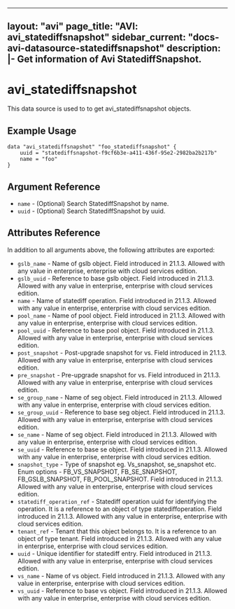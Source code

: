 <!--
    Copyright 2021 VMware, Inc.
    SPDX-License-Identifier: Mozilla Public License 2.0
-->
---
layout: "avi"
page_title: "AVI: avi_statediffsnapshot"
sidebar_current: "docs-avi-datasource-statediffsnapshot"
description: |-
  Get information of Avi StatediffSnapshot.
---

# avi_statediffsnapshot

This data source is used to to get avi_statediffsnapshot objects.

## Example Usage

```hcl
data "avi_statediffsnapshot" "foo_statediffsnapshot" {
    uuid = "statediffsnapshot-f9cf6b3e-a411-436f-95e2-2982ba2b217b"
    name = "foo"
}
```

## Argument Reference

* `name` - (Optional) Search StatediffSnapshot by name.
* `uuid` - (Optional) Search StatediffSnapshot by uuid.

## Attributes Reference

In addition to all arguments above, the following attributes are exported:

* `gslb_name` - Name of gslb object. Field introduced in 21.1.3. Allowed with any value in enterprise, enterprise with cloud services edition.
* `gslb_uuid` - Reference to base gslb object. Field introduced in 21.1.3. Allowed with any value in enterprise, enterprise with cloud services edition.
* `name` - Name of statediff operation. Field introduced in 21.1.3. Allowed with any value in enterprise, enterprise with cloud services edition.
* `pool_name` - Name of pool object. Field introduced in 21.1.3. Allowed with any value in enterprise, enterprise with cloud services edition.
* `pool_uuid` - Reference to base pool object. Field introduced in 21.1.3. Allowed with any value in enterprise, enterprise with cloud services edition.
* `post_snapshot` - Post-upgrade snapshot for vs. Field introduced in 21.1.3. Allowed with any value in enterprise, enterprise with cloud services edition.
* `pre_snapshot` - Pre-upgrade snapshot for vs. Field introduced in 21.1.3. Allowed with any value in enterprise, enterprise with cloud services edition.
* `se_group_name` - Name of seg object. Field introduced in 21.1.3. Allowed with any value in enterprise, enterprise with cloud services edition.
* `se_group_uuid` - Reference to base seg object. Field introduced in 21.1.3. Allowed with any value in enterprise, enterprise with cloud services edition.
* `se_name` - Name of seg object. Field introduced in 21.1.3. Allowed with any value in enterprise, enterprise with cloud services edition.
* `se_uuid` - Reference to base se object. Field introduced in 21.1.3. Allowed with any value in enterprise, enterprise with cloud services edition.
* `snapshot_type` - Type of snapshot eg. Vs_snapshot, se_snapshot etc. Enum options - FB_VS_SNAPSHOT, FB_SE_SNAPSHOT, FB_GSLB_SNAPSHOT, FB_POOL_SNAPSHOT. Field introduced in 21.1.3. Allowed with any value in enterprise, enterprise with cloud services edition.
* `statediff_operation_ref` - Statediff operation uuid for identifying the operation. It is a reference to an object of type statediffoperation. Field introduced in 21.1.3. Allowed with any value in enterprise, enterprise with cloud services edition.
* `tenant_ref` - Tenant that this object belongs to. It is a reference to an object of type tenant. Field introduced in 21.1.3. Allowed with any value in enterprise, enterprise with cloud services edition.
* `uuid` - Unique identifier for statediff entry. Field introduced in 21.1.3. Allowed with any value in enterprise, enterprise with cloud services edition.
* `vs_name` - Name of vs object. Field introduced in 21.1.3. Allowed with any value in enterprise, enterprise with cloud services edition.
* `vs_uuid` - Reference to base vs object. Field introduced in 21.1.3. Allowed with any value in enterprise, enterprise with cloud services edition.

